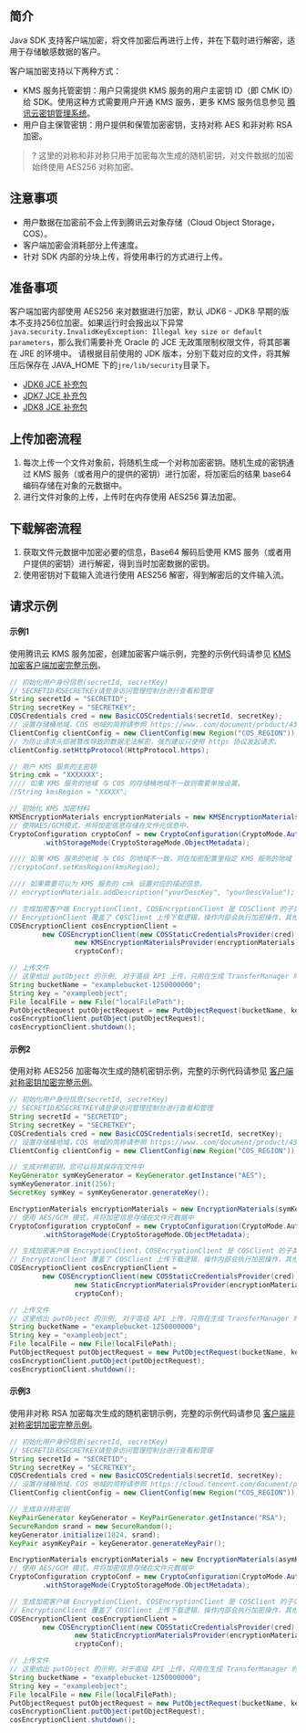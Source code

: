 ## 简介

Java SDK 支持客户端加密，将文件加密后再进行上传，并在下载时进行解密，适用于存储敏感数据的客户。

客户端加密支持以下两种方式：
- KMS 服务托管密钥：用户只需提供 KMS 服务的用户主密钥 ID（即 CMK ID）给 SDK。使用这种方式需要用户开通 KMS 服务，更多 KMS 服务信息参见 [腾讯云密钥管理系统](https://cloud.tencent.com/document/product/573)。
- 用户自主保管密钥：用户提供和保管加密密钥，支持对称 AES 和非对称 RSA 加密。
>? 这里的对称和非对称只用于加密每次生成的随机密钥，对文件数据的加密始终使用 AES256 对称加密。
>

## 注意事项

- 用户数据在加密前不会上传到腾讯云对象存储（Cloud Object Storage，COS）。
- 客户端加密会消耗部分上传速度。
- 针对 SDK 内部的分块上传，将使用串行的方式进行上传。

## 准备事项

客户端加密内部使用 AES256 来对数据进行加密，默认 JDK6 - JDK8 早期的版本不支持256位加密。如果运行时会报出以下异常`java.security.InvalidKeyException: Illegal key size or default parameters`，那么我们需要补充 Oracle 的 JCE 无政策限制权限文件，将其部署在 JRE 的环境中。 请根据目前使用的 JDK 版本，分别下载对应的文件，将其解压后保存在 JAVA_HOME 下的`jre/lib/security`目录下。

- [JDK6 JCE 补充包](https://www.oracle.com/technetwork/java/javase/downloads/jce-6-download-429243.html)
- [JDK7 JCE 补充包](https://www.oracle.com/technetwork/java/javase/downloads/jce-7-download-432124.html)
- [JDK8 JCE 补充包](https://www.oracle.com/technetwork/java/javase/downloads/jce8-download-2133166.html)

## 上传加密流程

1. 每次上传一个文件对象前，将随机生成一个对称加密密钥。随机生成的密钥通过 KMS 服务（或者用户的提供的密钥）进行加密，将加密后的结果 base64 编码存储在对象的元数据中。
2. 进行文件对象的上传，上传时在内存使用 AES256 算法加密。

## 下载解密流程

1. 获取文件元数据中加密必要的信息，Base64 解码后使用 KMS 服务（或者用户提供的密钥）进行解密，得到当时加密数据的密钥。
2. 使用密钥对下载输入流进行使用 AES256 解密，得到解密后的文件输入流。

## 请求示例

#### 示例1
使用腾讯云 KMS 服务加密，创建加密客户端示例，完整的示例代码请参见 [KMS 加密客户端加密完整示例](https://github.com/tencentyun/cos-java-sdk-v5/blob/master/src/main/java/com/qcloud/cos/demo/KMSEncryptionClientDemo.java)。

[//]: # (.cssg-snippet-put-object-cse-c-kms)

```java
// 初始化用户身份信息(secretId, secretKey)
// SECRETID和SECRETKEY请登录访问管理控制台进行查看和管理
String secretId = "SECRETID";
String secretKey = "SECRETKEY";
COSCredentials cred = new BasicCOSCredentials(secretId, secretKey);
// 设置存储桶地域，COS 地域的简称请参照 https://www..com/document/product/436/6224
ClientConfig clientConfig = new ClientConfig(new Region("COS_REGION"));
// 为防止请求头部被篡改导致的数据无法解密，强烈建议只使用 https 协议发起请求。
clientConfig.setHttpProtocol(HttpProtocol.https);

// 用户 KMS 服务的主密钥
String cmk = "XXXXXXX";
//// 如果 KMS 服务的地域 与 COS 的存储桶地域不一致则需要单独设置。
//String kmsRegion = "XXXXX";

// 初始化 KMS 加密材料
KMSEncryptionMaterials encryptionMaterials = new KMSEncryptionMaterials(cmk);
// 使用AES/GCM模式，并将加密信息存储在文件元信息中.
CryptoConfiguration cryptoConf = new CryptoConfiguration(CryptoMode.AuthenticatedEncryption)
        .withStorageMode(CryptoStorageMode.ObjectMetadata);

//// 如果 KMS 服务的地域 与 COS 的地域不一致，则在加密配置里指定 KMS 服务的地域
//cryptoConf.setKmsRegion(kmsRegion);

//// 如果需要可以为 KMS 服务的 cmk 设置对应的描述信息。
// encryptionMaterials.addDescription("yourDescKey", "yourDescValue");

// 生成加密客户端 EncryptionClient, COSEncryptionClient 是 COSClient 的子类, 所有 COSClient 支持的接口他都支持。
// EncryptionClient 覆盖了 COSClient 上传下载逻辑，操作内部会执行加密操作，其他操作执行逻辑和 COSClient 一致
COSEncryptionClient cosEncryptionClient =
        new COSEncryptionClient(new COSStaticCredentialsProvider(cred),
                new KMSEncryptionMaterialsProvider(encryptionMaterials), clientConfig,
                cryptoConf);

// 上传文件
// 这里给出 putObject 的示例, 对于高级 API 上传，只用在生成 TransferManager 时传入 COSEncryptionClient 对象即可
String bucketName = "examplebucket-1250000000";
String key = "exampleobject";
File localFile = new File("localFilePath");
PutObjectRequest putObjectRequest = new PutObjectRequest(bucketName, key, localFile);
cosEncryptionClient.putObject(putObjectRequest);
cosEncryptionClient.shutdown();
```

#### 示例2
使用对称 AES256 加密每次生成的随机密钥示例，完整的示例代码请参见 [客户端对称密钥加密完整示例](https://github.com/tencentyun/cos-java-sdk-v5/blob/master/src/main/java/com/qcloud/cos/demo/SymmetricKeyEncryptionClientDemo.java)。

[//]: # (.cssg-snippet-put-object-cse-c-aes)

```java
// 初始化用户身份信息(secretId, secretKey)
// SECRETID和SECRETKEY请登录访问管理控制台进行查看和管理
String secretId = "SECRETID";
String secretKey = "SECRETKEY";
COSCredentials cred = new BasicCOSCredentials(secretId, secretKey);
// 设置存储桶地域，COS 地域的简称请参照 https://www..com/document/product/436/6224
ClientConfig clientConfig = new ClientConfig(new Region("COS_REGION"));

// 生成对称密钥，您可以将其保存在文件中
KeyGenerator symKeyGenerator = KeyGenerator.getInstance("AES");
symKeyGenerator.init(256);
SecretKey symKey = symKeyGenerator.generateKey();

EncryptionMaterials encryptionMaterials = new EncryptionMaterials(symKey);
// 使用 AES/GCM 模式，并将加密信息存储在文件元数据中
CryptoConfiguration cryptoConf = new CryptoConfiguration(CryptoMode.AuthenticatedEncryption)
        .withStorageMode(CryptoStorageMode.ObjectMetadata);

// 生成加密客户端 EncryptionClient，COSEncryptionClient 是 COSClient 的子类, 所有 COSClient 支持的接口他都支持。
// EncryptionClient 覆盖了 COSClient 上传下载逻辑，操作内部会执行加密操作，其他操作执行逻辑和 COSClient 一致
COSEncryptionClient cosEncryptionClient =
        new COSEncryptionClient(new COSStaticCredentialsProvider(cred),
                new StaticEncryptionMaterialsProvider(encryptionMaterials), clientConfig,
                cryptoConf);

// 上传文件
// 这里给出 putObject 的示例, 对于高级 API 上传，只用在生成 TransferManager 时传入 COSEncryptionClient 对象即可
String bucketName = "examplebucket-1250000000";
String key = "exampleobject";
File localFile = new File(localFilePath);
PutObjectRequest putObjectRequest = new PutObjectRequest(bucketName, key, localFile);
cosEncryptionClient.putObject(putObjectRequest);
cosEncryptionClient.shutdown();
```

#### 示例3
使用非对称 RSA 加密每次生成的随机密钥示例，完整的示例代码请参见 [客户端非对称密钥加密完整示例](https://github.com/tencentyun/cos-java-sdk-v5/blob/master/src/main/java/com/qcloud/cos/demo/AsymmetricKeyEncryptionClientDemo.java)。

[//]: # (.cssg-snippet-put-object-cse-c-rsa)
```java
// 初始化用户身份信息(secretId, secretKey)
// SECRETID和SECRETKEY请登录访问管理控制台进行查看和管理
String secretId = "SECRETID";
String secretKey = "SECRETKEY";
COSCredentials cred = new BasicCOSCredentials(secretId, secretKey);
// 设置存储桶地域，COS 地域的简称请参照 https://cloud.tencent.com/document/product/436/6224
ClientConfig clientConfig = new ClientConfig(new Region("COS_REGION"));

// 生成非对称密钥
KeyPairGenerator keyGenerator = KeyPairGenerator.getInstance("RSA");
SecureRandom srand = new SecureRandom();
keyGenerator.initialize(1024, srand);
KeyPair asymKeyPair = keyGenerator.generateKeyPair();

EncryptionMaterials encryptionMaterials = new EncryptionMaterials(asymKeyPair);
// 使用 AES/GCM 模式，并将加密信息存储在文件元数据中
CryptoConfiguration cryptoConf = new CryptoConfiguration(CryptoMode.AuthenticatedEncryption)
        .withStorageMode(CryptoStorageMode.ObjectMetadata);

// 生成加密客户端 EncryptionClient, COSEncryptionClient 是 COSClient 的子类, 所有COSClient 支持的接口他都支持。
// EncryptionClient 覆盖了 COSClient 上传下载逻辑，操作内部会执行加密操作，其他操作执行逻辑和 COSClient 一致
COSEncryptionClient cosEncryptionClient =
        new COSEncryptionClient(new COSStaticCredentialsProvider(cred),
                new StaticEncryptionMaterialsProvider(encryptionMaterials), clientConfig,
                cryptoConf);

// 上传文件
// 这里给出 putObject 的示例，对于高级 API 上传，只用在生成 TransferManager 时传入 COSEncryptionClient 对象即可
String bucketName = "examplebucket-1250000000";
String key = "exampleobject";
File localFile = new File(localFilePath);
PutObjectRequest putObjectRequest = new PutObjectRequest(bucketName, key, localFile);
cosEncryptionClient.putObject(putObjectRequest);
cosEncryptionClient.shutdown();
```
